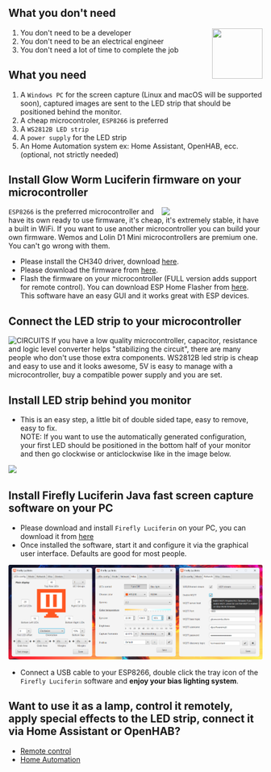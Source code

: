## What you don't need  
<img align="right" width="100" height="100" src="https://github.com/sblantipodi/firefly_luciferin/blob/master/data/img/java_fast_screen_capture_logo.png">

1) You don't need to be a developer
2) You don't need to be an electrical engineer
3) You don't need a lot of time to complete the job

## What you need  

1) A `Windows PC` for the screen capture (Linux and macOS will be supported soon), captured images are sent to the LED strip that should be positioned behind the monitor.
2) A cheap microcontroler, `ESP8266` is preferred
3) A `WS2812B LED strip`
4) A `power supply` for the LED strip
5) An Home Automation system ex: Home Assistant, OpenHAB, ecc. (optional, not strictly needed)

## Install Glow Worm Luciferin firmware on your microcontroller  

<a href="https://www.wemos.cc/en/latest/d1/d1_mini.html"><img align="right" width="200" src="https://www.wemos.cc/en/latest/_images/d1_mini_v3.1.0_1_16x16.jpg"></a>  

`ESP8266` is the preferred microcontroller and have its own ready to use firmware, it's cheap, it's extremely stable, it have a built in WiFi. If you want to use another microcontroller you can build your own firmware. Wemos and Lolin D1 Mini microcontrollers are premium one. You can't go wrong with them.
- Please install the CH340 driver, download [here](https://www.wemos.cc/en/latest/ch340_driver.html).
- Please download the firmware from [here](https://github.com/sblantipodi/glow_worm_luciferin/releases).
- Flash the firmware on your microcontroller (FULL version adds support for remote control). You can download ESP Home Flasher from [here](https://github.com/esphome/esphome-flasher/releases).  
This software have an easy GUI and it works great with ESP devices. 

## Connect the LED strip to your microcontroller  

![CIRCUITS](https://github.com/sblantipodi/pc_ambilight/blob/master/data/img/ambilight_bb.png)
If you have a low quality microcontroller, capacitor, resistance and logic level converter helps "stabilizing the circuit", there are many people who don't use those extra components.
WS2812B led strip is cheap and easy to use and it looks awesome, 5V is easy to manage with a microcontroller, buy a compatible power supply and you are set.

## Install LED strip behind you monitor
- This is an easy step, a little bit of double sided tape, easy to remove, easy to fix.  
NOTE: If you want to use the automatically generated configuration, your first LED should be positioned in the bottom half of your monitor and then go clockwise or anticlockwise like in the image below.  

<img width="500" src="https://raw.githubusercontent.com/sblantipodi/firefly_luciferin/master/data/img/moitorled.png">


## Install Firefly Luciferin Java fast screen capture software on your PC  

- Please download and install `Firefly Luciferin` on your PC, you can download it from [here](https://github.com/sblantipodi/firefly_luciferin/releases)
- Once installed the software, start it and configure it via the graphical user interface. Defaults are good for most people.  

![Luciferin](https://github.com/sblantipodi/firefly_luciferin/blob/master/data/img/settings_screen.png)

- Connect a USB cable to your ESP8266, double click the tray icon of the `Firefly Luciferin` software and **enjoy your bias lighting system**.

## Want to use it as a lamp, control it remotely, apply special effects to the LED strip, connect it via Home Assistant or OpenHAB?
- [Remote control](https://github.com/sblantipodi/firefly_luciferin/wiki/Remote-Access)
- [Home Automation](https://github.com/sblantipodi/firefly_luciferin/wiki/Home-Automation-configs)